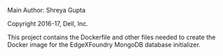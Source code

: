 Main Author:  Shreya Gupta

Copyright 2016-17, Dell, Inc.

This project contains the Dockerfile and other files needed to create the Docker image for the EdgeXFoundry MongoDB database initializer.
